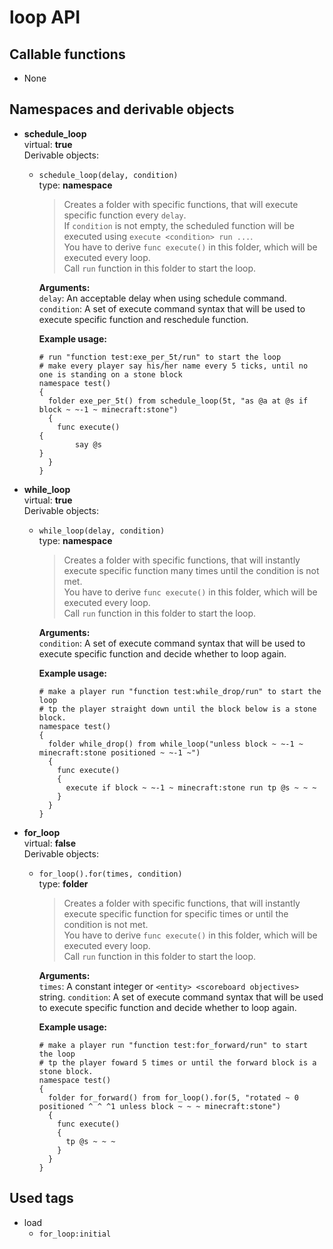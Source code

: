 # loop API

## Callable functions

- None


## Namespaces and derivable objects

- **schedule_loop** <br>
  virtual: **true** <br>
  Derivable objects: <br>
  - `schedule_loop(delay, condition)`<br>
    type: **namespace** <br>
    >Creates a folder with specific functions, that will execute specific function every `delay`.<br>
    >If `condition` is not empty, the scheduled function will be executed using `execute <condition> run ...`.<br>
    >You have to derive `func execute()` in this folder, which will be executed every loop.<br>
    >Call `run` function in this folder to start the loop.

    **Arguments:** <br>
    `delay`: An acceptable delay when using schedule command.<br>
    `condition`: A set of execute command syntax that will be used to execute specific function and reschedule function.

    **Example usage:** <br>
    ```
    # run "function test:exe_per_5t/run" to start the loop
    # make every player say his/her name every 5 ticks, until no one is standing on a stone block
    namespace test()
    {
      folder exe_per_5t() from schedule_loop(5t, "as @a at @s if block ~ ~-1 ~ minecraft:stone")
      {
      	func execute()
	{
        	say @s
	}
      }
    }
    ```

- **while_loop** <br>
  virtual: **true** <br>
  Derivable objects: <br>
  - `while_loop(delay, condition)`<br>
    type: **namespace** <br>
    >Creates a folder with specific functions, that will instantly execute specific function many times until the condition is not met.<br>
    >You have to derive `func execute()` in this folder, which will be executed every loop.<br>
    >Call `run` function in this folder to start the loop.

    **Arguments:** <br>
    `condition`: A set of execute command syntax that will be used to execute specific function and decide whether to loop again.

    **Example usage:** <br>
    ```
    # make a player run "function test:while_drop/run" to start the loop
    # tp the player straight down until the block below is a stone block.
    namespace test()
    {
      folder while_drop() from while_loop("unless block ~ ~-1 ~ minecraft:stone positioned ~ ~-1 ~")
      {
        func execute()
        {
          execute if block ~ ~-1 ~ minecraft:stone run tp @s ~ ~ ~
        }
      }
    }
    ```

- **for_loop** <br>
  virtual: **false** <br>
  Derivable objects: <br>
  - `for_loop().for(times, condition)`<br>
    type: **folder** <br>
    >Creates a folder with specific functions, that will instantly execute specific function for specific times or until the condition is not met.<br>
    >You have to derive `func execute()` in this folder, which will be executed every loop.<br>
    >Call `run` function in this folder to start the loop.

    **Arguments:** <br>
    `times`: A constant integer or `<entity> <scoreboard objectives>` string.
    `condition`: A set of execute command syntax that will be used to execute specific function and decide whether to loop again.

    **Example usage:** <br>
    ```
    # make a player run "function test:for_forward/run" to start the loop
    # tp the player foward 5 times or until the forward block is a stone block.
    namespace test()
    {
      folder for_forward() from for_loop().for(5, "rotated ~ 0 positioned ^ ^ ^1 unless block ~ ~ ~ minecraft:stone")
      {
        func execute()
        {
          tp @s ~ ~ ~
        }
      }
    }
    ```
    

## Used tags

-	load
	-	`for_loop:initial`
